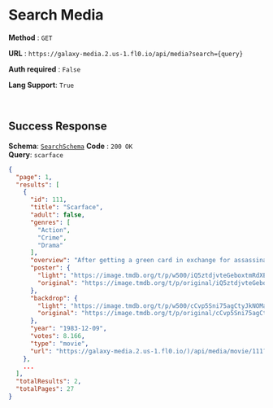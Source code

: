 # Search Media

**Method** : `GET`

**URL** : `https://galaxy-media.2.us-1.fl0.io/api/media?search={query}`

**Auth required** : `False`

**Lang Support**: `True` 

<br />

## Success Response

**Schema**: [`SearchSchema`](./schema#SearchSchema)
**Code** : `200 OK` <br />
**Query**: `scarface`

```json
{
  "page": 1,
  "results": [
    {
      "id": 111,
      "title": "Scarface",
      "adult": false,
      "genres": [
        "Action",
        "Crime",
        "Drama"
      ],
      "overview": "After getting a green card in exchange for assassinating a Cuban government official, Tony Montana stakes a claim on the drug trade in Miami. Viciously murdering anyone who stands in his way, Tony eventually becomes the biggest drug lord in the state, controlling nearly all the cocaine that comes through Miami. But increased pressure from the police, wars with Colombian drug cartels and his own drug-fueled paranoia serve to fuel the flames of his eventual downfall.",
      "poster": {
        "light": "https://image.tmdb.org/t/p/w500/iQ5ztdjvteGeboxtmRdXEChJOHh.jpg",
        "original": "https://image.tmdb.org/t/p/original/iQ5ztdjvteGeboxtmRdXEChJOHh.jpg"
      },
      "backdrop": {
        "light": "https://image.tmdb.org/t/p/w500/cCvp5Sni75agCtyJkNOMapORUQV.jpg",
        "original": "https://image.tmdb.org/t/p/original/cCvp5Sni75agCtyJkNOMapORUQV.jpg"
      },
      "year": "1983-12-09",
      "votes": 8.166,
      "type": "movie",
      "url": "https://galaxy-media.2.us-1.fl0.io/)/api/media/movie/111?lang=en-US"
    },
    ...
  ],
  "totalResults": 2,
  "totalPages": 27
}
```
